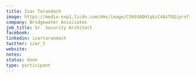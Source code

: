 ```yaml
---
title: Izar Tarandach
image: https://media-exp1.licdn.com/dms/image/C5603AQH1qkzC4AzTGQ/profile-displayphoto-shrink_400_400/0?e=1611792000&v=beta&t=un7yytXA2bTCjXNnXQ9AaSC4GcH3C09s5BAWtQkP_eI
company: Bridgewater Assiciates
job_title: Sr. Security Architect
facebook:
linkedin: izartarandach
twitter: izar_t
website:
notes:
status: done
type: participant
---
```


<!-- put more details about participant here -->
